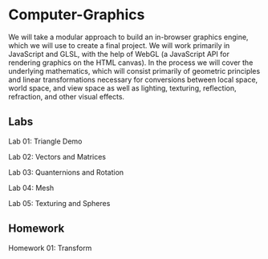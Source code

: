 # Computer-Graphics

We will take a modular approach to build an in-browser graphics engine, which we will use to create a final project. We will work primarily in JavaScript and GLSL, with the help of WebGL (a JavaScript API for rendering graphics on the HTML canvas). In the process we will cover the underlying mathematics, which will consist primarily of geometric principles and linear transformations necessary for conversions between local space, world space, and view space as well as lighting, texturing, reflection, refraction, and other visual effects.

## Labs
Lab 01: Triangle Demo

Lab 02: Vectors and Matrices

Lab 03: Quanternions and Rotation

Lab 04: Mesh

Lab 05: Texturing and Spheres

## Homework
Homework 01: Transform
